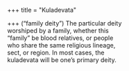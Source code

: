 +++
title = "Kuladevata"

+++
(“family deity”) The particular deity  
worshiped by a family, whether this  
“family” be blood relatives, or people  
who share the same religious lineage,  
sect, or region. In most cases, the  
kuladevata will be one’s primary deity.